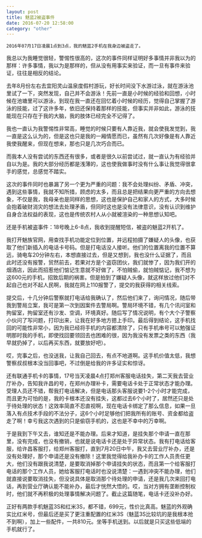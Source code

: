 ```yaml
---
layout: post
title: 魅蓝2被盗事件
date: 2016-07-20 12:58:00
category: "other"
---
```


	2016年07月17日凌晨1点到3点，我的魅蓝2手机在我身边被盗走了。


我总以为我睡觉很轻，警惕性很高的，这次的事件同样证明好多事情并非我以为的那样：许多事情，我以为是那样的，但从没有用事实来验证，而一旦有事件来验证，往往是相反的结论。


去年8月份左右去宜阳灵山温泉度假村游玩，好长时间没下水游过泳，就在游泳池里试了一下，突然发现，自己并不会游泳！先前一直是小时候的经验和回想，小时候在池塘里可以游泳，到现在我一直还在回忆着小时候的经历，觉得自己掌握了游泳的技能，过了这许多年，依旧还保持着那样的技能，但事实并非如此，游泳的技能现在只存在于我的大脑，我的肢体已经完全不记得了。


我也一直认为我警惕性非常高，睡觉的时候只要有人靠近我，就会使我发觉到，我一直是这么认为的，但是这也只是我的一厢情愿而已，虽然有几次好像是有人靠近我使我醒来，但现在想来，那也只是几次巧合而已。


而我本人没有尝试的东西还有很多，或者是很久以前尝试过，就一直认为有经验并自以为是。我的大部分经历都是浅薄的，这也使我做事时没有什么事让我觉得很拿手的感觉，总感觉不踏实。


这次的事件同时也暴漏了另一个更为严重的问题：我不会处理纠纷、矛盾、冲突，遇到这些事情，我就不知所措，顾虑的太多，而且总是把结果向更严重的方向去想象，不仅是我，我母亲也是同样的思想，这也是保护自己和家人的方式，大多时候会抱着破财消灾的想法去处理矛盾，但同时这也是没有法律意识，没有认识到维护自身合法权益的表现，这也是传统农村人从小就被渲染的一种思想认知吧。


还是手机被盗事件：18号晚上6-8点，我收到提醒短信，被盗的魅蓝2开机了。


我打开魅族官网，用查找手机功能定位到位置，并远程拍摄了嫌疑人的头像，也获取了他们新插入的电话卡号码。但是打电话没人接听。他们的位置离我的位置不算远，骑电车20分钟左右，本想直接过去，但是又想到，我也没什么证据了，而且此时还没有报警，贸然前去，若果对方是个盗窃团伙，我们就惨了，因为我们开的烟酒店，因此而招惹他们惦记生意就不好做了，不怕贼偷，就怕贼惦记，我不想为这600元的手机，招致后期的祸害。但是拍到了嫌疑人头像，就这样放过他们对不起自己也对不起人民啊，我就在网上110报警了，提交的我获得的相关线索。


提交后，十几分钟后警察就打电话给我确认了，然后他们来了，询问情况，随后带我到警局立案，我可是第一次到因案件去警局啊。警局环境不错，有几个讯问室和拘留室，拘留室还有沙发、空调，环境真好。随后写了情况说明，有个大个子警察小伙问了写问题，打印出来，让我在好多地方摁上手印。最后得到结论，这手机找回的可能性非常小，因为我已经将手机的内容都清除了，只有手机串号可以勉强证明那时我的手机，即使找回要领回去也困难的很，因为我没有发票之类的东西（我早就扔掉了，以后再买东西，就要放好吧）。


哎，完事之后，也没送我，让我自己回去，有点不地道啊。这手机价值太低，我想警察叔叔根本没当回事吧，不过倒是给我的许多证实和惊讶。


还有联通手机卡的事情，17号当天凌晨4点打郑州客服电话挂失，第二天我去营业厅补办，告知我许昌的号，在郑州办理补卡，需要电话卡处于正常状态才能办理。受理人员还不错，帮我打电话解决，但是电话那头客服说要1-2个小时才能完成，而且更为可怕的是，我的卡根本还没有挂失，这都过去6个小时了，居然还只是处于待处理的状态！这效率简直不忍直视啊，现在电话卡绑定了那么信息，如果一旦落入有点技术手段的不法分子，这6个小时足够他们把我所有的账号、资金都给盗走了啊！幸亏我这次遇到的只是偷窃手机的，这也是不幸中的万幸啊。


于是我到下午又去，谁知还是不能办理。后来才知道，是挂失那个申请一直在那里，没有完成，也没有撤销，也就是说电话卡还是处于异常状态。我有打电话给客服，给许昌客服打，给郑州客服打，直到7月20日中午，我又去营业厅补办，还是没有处理好，那个申请还是没有撤除！这里我觉得给我补办卡的工作人员责任更大，他们没有跟我说清楚，是要取消掉那个申请挂失的状态，而且第一个给客服打电话的那个工作人员，她给客服打电话时也没说清楚：一遇到冲突不能办理，他们就直接说要取消挂失，但没说具体是取消那个待处理的申请，还是我几次来回打电话，再到营业厅确认能不能补办，最后才恍然大悟的。哎，当对方拥有垄断控制权时，他们就不再积极的处理事情解决问题了。截止这篇随笔，电话卡还没补办好。


正好有两款手机魅蓝3S和红米3S，都不错，699元，性价比真高。魅蓝的外观确实比红米号，但最后还是买了更注重配置的红米3S（魅蓝3S比较坑的是我根本抢不到啊），加上一些配件，一共810元。坐等手机送到。以后就是只买这些低端的手机就行了。


